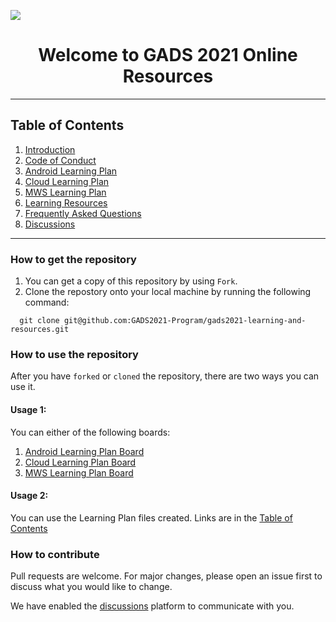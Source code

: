 ![](https://i.ibb.co/KDgq3FW/GADS21-1.png)

<h1 align="center">Welcome to GADS 2021 Online Resources</h1>
 
 ---
 
<h2 id="table-of-contents"> Table of Contents </h2>

1. [Introduction](https://github.com/GADS2021-Program/gads2021-learning-and-resources/blob/main/Program%20Information/introduction.md)
1. [Code of Conduct](https://github.com/GADS2021-Program/gads2021-learning-and-resources/blob/main/Program%20Information/code-of-conduct.md)
1. [Android Learning Plan](https://github.com/GADS2021-Program/gads2021-learning-and-resources/blob/main/Learning%20Plans/android-learning-plan)
1. [Cloud Learning Plan](https://github.com/GADS2021-Program/gads2021-learning-and-resources/blob/main/Learning%20Plans/cloud-learning-plan)
1. [MWS Learning Plan](https://github.com/GADS2021-Program/gads2021-learning-and-resources/blob/main/Learning%20Plans/mws-learning-plan.md)
1. [Learning Resources](https://github.com/GADS2021-Program/gads2021-learning-and-resources/tree/main/Resource%20Inventory)
2. [Frequently Asked Questions](https://github.com/GADS2021-Program/gads2021-learning-and-resources/blob/main/Program%20Information/frequently-asked-questions.md)
3. [Discussions](https://github.com/GADS2021-Program/gads2021-learning-and-resources/discussions)

---

### How to get the repository
1. You can get a copy of this repository by using `Fork`.
2. Clone the repostory onto your local machine by running the following command:

```
  git clone git@github.com:GADS2021-Program/gads2021-learning-and-resources.git
```

### How to use the repository

After you have `forked` or `cloned` the repository, there are two ways you can use it.

#### Usage 1:

You can either of the following boards:
1. [Android Learning Plan Board](https://github.com/GADS2021-Program/gads2021-learning-and-resources/projects/3)
1. [Cloud Learning Plan Board](https://github.com/GADS2021-Program/gads2021-learning-and-resources/projects/2)
1. [MWS Learning Plan Board](https://github.com/GADS2021-Program/gads2021-learning-and-resources/projects/1)

#### Usage 2:

You can use the Learning Plan files created. Links are in the [Table of Contents](#table-of-contents) 

### How to contribute

Pull requests are welcome. For major changes, please open an issue first to discuss what you would like to change.

We have enabled the [discussions](https://github.com/GADS2021-Program/gads2021-learning-and-resources/discussions) platform to communicate with you.
